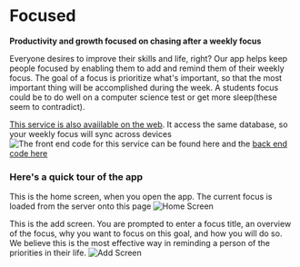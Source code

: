 # Focused

**Productivity and growth focused on chasing after a weekly focus**

Everyone desires to improve their skills and life, right? Our app helps keep people focused by enabling them to add and remind them of their weekly focus. The goal of a focus is prioritize what's important, so that the most important thing will be accomplished during the week. A students focus could be to do well on a computer science test or get more sleep(these seem to contradict). 

[This service is also avaiilable on the web](http://54.70.51.182:1000/). It access the same database, so your weekly focus will sync across devices![The front end code for this service can be found here](https://github.com/varughese/focusapp-frontend) and the [back end code here](https://github.com/varughese/focusapp-backend)


### Here's a quick tour of the app
This is the home screen, when you open the app. The current focus is loaded from the server onto this page
![Home Screen](https://github.com/JohnF8/Focused/tree/master/app/src/main/res/drawable/mainScreen.png)


This is the add screen. You are prompted to enter a focus title, an overview of the focus, why you want to focus on this goal, and how you will do so. We believe this is the most effective way in reminding a person of the priorities in their life. 
![Add Screen](https://github.com/JohnF8/Focused/tree/master/app/src/main/res/drawable/addScreen.png)
